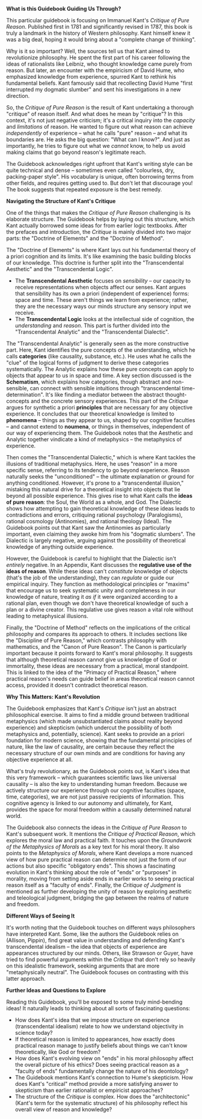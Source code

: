 **What is this Guidebook Guiding Us Through?**

This particular guidebook is focusing on Immanuel Kant's _Critique of Pure Reason_. Published first in 1781 and significantly revised in 1787, this book is truly a landmark in the history of Western philosophy. Kant himself knew it was a big deal, hoping it would bring about a "complete change of thinking".

Why is it so important? Well, the sources tell us that Kant aimed to revolutionize philosophy. He spent the first part of his career following the ideas of rationalists like Leibniz, who thought knowledge came purely from reason. But later, an encounter with the empiricism of David Hume, who emphasized knowledge from experience, spurred Kant to rethink his fundamental beliefs. Kant famously said that recollecting David Hume "first interrupted my dogmatic slumber" and sent his investigations in a new direction.

So, the _Critique of Pure Reason_ is the result of Kant undertaking a thorough "critique" of reason itself. And what does he mean by "critique"? In this context, it's not just negative criticism; it's a critical inquiry into the _capacity_ and _limitations_ of reason. He wanted to figure out what reason can achieve _independently_ of experience – what he calls "pure" reason – and what its boundaries are. He asks the big question: "What can I know?". And just as importantly, he tries to figure out what we _cannot_ know, to help us avoid making claims that go beyond reason's legitimate reach.

The Guidebook acknowledges right upfront that Kant's writing style can be quite technical and dense – sometimes even called "colourless, dry, packing-paper style". His vocabulary is unique, often borrowing terms from other fields, and requires getting used to. But don't let that discourage you! The book suggests that repeated exposure is the best remedy.

**Navigating the Structure of Kant's Critique**

One of the things that makes the _Critique of Pure Reason_ challenging is its elaborate structure. The Guidebook helps by laying out this structure, which Kant actually borrowed some ideas for from earlier logic textbooks. After the prefaces and introduction, the _Critique_ is mainly divided into two major parts: the "Doctrine of Elements" and the "Doctrine of Method".

The "Doctrine of Elements" is where Kant lays out his fundamental theory of a priori cognition and its limits. It's like examining the basic building blocks of our knowledge. This doctrine is further split into the "Transcendental Aesthetic" and the "Transcendental Logic".

- The **Transcendental Aesthetic** focuses on _sensibility_ – our capacity to receive representations when objects affect our senses. Kant argues that sensibility has its own a priori (independent of experience) forms: space and time. These aren't things we learn from experience; rather, they are the necessary ways our minds structure any sensory input we receive.
- The **Transcendental Logic** looks at the intellectual side of cognition, the _understanding_ and _reason_. This part is further divided into the "Transcendental Analytic" and the "Transcendental Dialectic".

The "Transcendental Analytic" is generally seen as the more constructive part. Here, Kant identifies the pure concepts of the understanding, which he calls **categories** (like causality, substance, etc.). He uses what he calls the "clue" of the logical forms of judgment to derive these categories systematically. The Analytic explains how these pure concepts can apply to objects that appear to us in space and time. A key section discussed is the **Schematism**, which explains how categories, though abstract and non-sensible, can connect with sensible intuitions through "transcendental time-determination". It's like finding a mediator between the abstract thought-concepts and the concrete sensory experiences. This part of the _Critique_ argues for synthetic a priori **principles** that are necessary for any objective experience. It concludes that our theoretical knowledge is limited to **phenomena** – things as they appear to us, shaped by our cognitive faculties – and cannot extend to **noumena**, or things in themselves, independent of our way of experiencing them. The Guidebook notes that the Aesthetic and Analytic together vindicate a kind of metaphysics – the metaphysics of experience.

Then comes the "Transcendental Dialectic," which is where Kant tackles the illusions of traditional metaphysics. Here, he uses "reason" in a more specific sense, referring to its tendency to go beyond experience. Reason naturally seeks the "unconditioned" – the ultimate explanation or ground for anything conditioned. However, it's prone to a "transcendental illusion," mistaking this natural drive for a theoretical insight into objects that lie beyond all possible experience. This gives rise to what Kant calls the **ideas of pure reason**: the Soul, the World as a whole, and God. The Dialectic shows how attempting to gain theoretical knowledge of these ideas leads to contradictions and errors, critiquing rational psychology (Paralogisms), rational cosmology (Antinomies), and rational theology (Ideal). The Guidebook points out that Kant saw the Antinomies as particularly important, even claiming they awoke him from his "dogmatic slumbers". The Dialectic is largely negative, arguing against the possibility of theoretical knowledge of anything outside experience.

However, the Guidebook is careful to highlight that the Dialectic isn't _entirely_ negative. In an Appendix, Kant discusses the **regulative use of the ideas of reason**. While these ideas can't _constitute_ knowledge of objects (that's the job of the understanding), they can _regulate_ or guide our empirical inquiry. They function as methodological principles or "maxims" that encourage us to seek systematic unity and completeness in our knowledge of nature, treating it _as if_ it were organized according to a rational plan, even though we don't have theoretical knowledge of such a plan or a divine creator. This regulative use gives reason a vital role without leading to metaphysical illusions.

Finally, the "Doctrine of Method" reflects on the implications of the critical philosophy and compares its approach to others. It includes sections like the "Discipline of Pure Reason," which contrasts philosophy with mathematics, and the "Canon of Pure Reason". The Canon is particularly important because it points forward to Kant's moral philosophy. It suggests that although theoretical reason cannot give us knowledge of God or immortality, these ideas are necessary from a practical, moral standpoint. This is linked to the idea of the "Primacy of Practical Reason," where practical reason's needs can guide belief in areas theoretical reason cannot access, provided it doesn't contradict theoretical reason.

**Why This Matters: Kant's Revolution**

The Guidebook emphasizes that Kant's _Critique_ isn't just an abstract philosophical exercise. It aims to find a middle ground between traditional metaphysics (which made unsubstantiated claims about reality beyond experience) and skepticism (which undercut the possibility of both metaphysics and, potentially, science). Kant seeks to provide an a priori foundation for modern science, showing that the fundamental principles of nature, like the law of causality, are certain because they reflect the necessary structure of our own minds and are conditions for having any objective experience at all.

What's truly revolutionary, as the Guidebook points out, is Kant's idea that this very framework – which guarantees scientific laws like universal causality – is also the key to understanding human freedom. Because we actively structure our experience through our cognitive faculties (space, time, categories), we are not just passive recipients of information. This cognitive agency is linked to our autonomy and ultimately, for Kant, provides the space for moral freedom within a causally determined natural world.

The Guidebook also connects the ideas in the _Critique of Pure Reason_ to Kant's subsequent work. It mentions the _Critique of Practical Reason_, which explores the moral law and practical faith. It touches upon the _Groundwork of the Metaphysics of Morals_ as a key text for his moral theory. It also points to the _Metaphysics of Morals_, where Kant develops a more nuanced view of how pure practical reason can determine not just the form of our actions but also specific "obligatory ends". This shows a fascinating evolution in Kant's thinking about the role of "ends" or "purposes" in morality, moving from setting aside ends in earlier works to seeing practical reason itself as a "faculty of ends". Finally, the _Critique of Judgment_ is mentioned as further developing the unity of reason by exploring aesthetic and teleological judgment, bridging the gap between the realms of nature and freedom.

**Different Ways of Seeing It**

It's worth noting that the Guidebook touches on different ways philosophers have interpreted Kant. Some, like the authors the Guidebook relies on (Allison, Pippin), find great value in understanding and defending Kant's transcendental idealism – the idea that objects of experience are appearances structured by our minds. Others, like Strawson or Guyer, have tried to find powerful arguments within the _Critique_ that don't rely so heavily on this idealistic framework, seeking arguments that are more "metaphysically neutral". The Guidebook focuses on contrasting with this latter approach.

**Further Ideas and Questions to Explore**

Reading this Guidebook, you'll be exposed to some truly mind-bending ideas! It naturally leads to thinking about all sorts of fascinating questions:

- How does Kant's idea that we impose structure on experience (transcendental idealism) relate to how we understand objectivity in science today?
- If theoretical reason is limited to appearances, how exactly does practical reason manage to justify beliefs about things we can't know theoretically, like God or freedom?
- How does Kant's evolving view on "ends" in his moral philosophy affect the overall picture of his ethics? Does seeing practical reason as a "faculty of ends" fundamentally change the nature of his deontology?
- The Guidebook mentions Kant's connection to Hume's skepticism. How does Kant's "critical" method provide a more satisfying answer to skepticism than earlier rationalist or empiricist approaches?
- The structure of the _Critique_ is complex. How does the "architectonic" (Kant's term for the systematic structure) of his philosophy reflect his overall view of reason and knowledge?